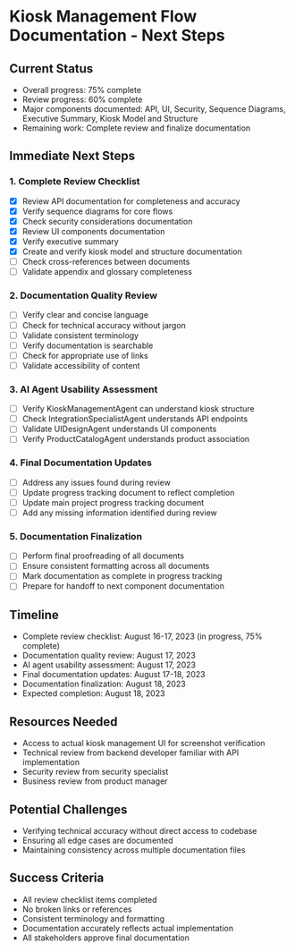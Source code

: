 # Kiosk Management Flow Documentation - Next Steps

## Current Status
- Overall progress: 75% complete
- Review progress: 60% complete
- Major components documented: API, UI, Security, Sequence Diagrams, Executive Summary, Kiosk Model and Structure
- Remaining work: Complete review and finalize documentation

## Immediate Next Steps

### 1. Complete Review Checklist
- [x] Review API documentation for completeness and accuracy
- [x] Verify sequence diagrams for core flows
- [x] Check security considerations documentation
- [x] Review UI components documentation
- [x] Verify executive summary
- [x] Create and verify kiosk model and structure documentation
- [ ] Check cross-references between documents
- [ ] Validate appendix and glossary completeness

### 2. Documentation Quality Review
- [ ] Verify clear and concise language
- [ ] Check for technical accuracy without jargon
- [ ] Validate consistent terminology
- [ ] Verify documentation is searchable
- [ ] Check for appropriate use of links
- [ ] Validate accessibility of content

### 3. AI Agent Usability Assessment
- [ ] Verify KioskManagementAgent can understand kiosk structure
- [ ] Check IntegrationSpecialistAgent understands API endpoints
- [ ] Validate UIDesignAgent understands UI components
- [ ] Verify ProductCatalogAgent understands product association

### 4. Final Documentation Updates
- [ ] Address any issues found during review
- [ ] Update progress tracking document to reflect completion
- [ ] Update main project progress tracking document
- [ ] Add any missing information identified during review

### 5. Documentation Finalization
- [ ] Perform final proofreading of all documents
- [ ] Ensure consistent formatting across all documents
- [ ] Mark documentation as complete in progress tracking
- [ ] Prepare for handoff to next component documentation

## Timeline
- Complete review checklist: August 16-17, 2023 (in progress, 75% complete)
- Documentation quality review: August 17, 2023
- AI agent usability assessment: August 17, 2023
- Final documentation updates: August 17-18, 2023
- Documentation finalization: August 18, 2023
- Expected completion: August 18, 2023

## Resources Needed
- Access to actual kiosk management UI for screenshot verification
- Technical review from backend developer familiar with API implementation
- Security review from security specialist
- Business review from product manager

## Potential Challenges
- Verifying technical accuracy without direct access to codebase
- Ensuring all edge cases are documented
- Maintaining consistency across multiple documentation files

## Success Criteria
- All review checklist items completed
- No broken links or references
- Consistent terminology and formatting
- Documentation accurately reflects actual implementation
- All stakeholders approve final documentation 